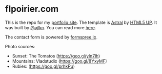 <h1>flpoirier.com</h1>

This is the repo for my <a href="http://flpoirier.com/">portfolio site</a>. The template is <a href="https://html5up.net/astral">Astral</a> by <a href="http://html5up.net">HTML5 UP</a>. It was built by <a href="https://github.com/ajlkn">@ajlkn</a>. You can read more <a href="http://flpoirier.com/README.txt">here</a>.

The contact form is powered by <a href="formspree.io">formspree.io</a>.

Photo sources:
- Sunset: The Tomatos (https://goo.gl/yln7lh)
- Mountains: Vladstudio (https://goo.gl/8YxyMF)
- Rubies: (https://goo.gl/prhkPu)
